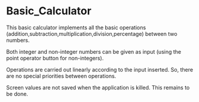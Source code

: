 # Basic_Calculator
This basic calculator implements all the basic operations (addition,subtraction,multiplication,division,percentage) between two numbers.

Both integer and non-integer numbers can be given as input (using the point operator button for non-integers).

Operations are carried out linearly according to the input inserted. So, there are no special priorities between operations.

Screen values are not saved when the application is killed. This remains to be done.
